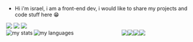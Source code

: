 - Hi i'm israel, i am a front-end dev, i would like to share my projects and code stuff here 😁

<div aling = "center">
<a href="mailto:isaraelsilvaaa@gmail.com">
<img src="https://img.shields.io/badge/Gmail-D14836?style=for-the-badge&logo=gmail&logoColor=white" target="_blank" /></a> 

<a href="https://www.linkedin.com/in/israel-da-silva-moreira-9a6a99243/" target="_blank">
<img src="https://img.shields.io/badge/LinkedIn-0077B5?style=for-the-badge&logo=linkedin&logoColor=white" target="_blank"></a>

<a href="https://www.instagram.com/raelll_98/" target="_blank">
<img src="https://img.shields.io/badge/Instagram-E4405F?style=for-the-badge&logo=instagram&logoColor=white" target="_blank"></a>
</div>

 <div align = "center">
<img alt = "my stats" align = "left" widht = "47%" src =  "https://github-readme-stats.vercel.app/api?username=Kburial" />  
<img alt = "my languages" align = "left" widht = "47%" src = "https://github-readme-stats.vercel.app/api/top-langs/?username=Kburial&layout=donut" />
 </div>

<div align = "center">
<img src="https://img.shields.io/badge/React-20232A?style=for-the-badge&logo=react&logoColor=61DAFB"><img src="https://img.shields.io/badge/HTML5-E34F26?style=for-the-badge&logo=html5&logoColor=white"><img src="https://img.shields.io/badge/JavaScript-323330?style=for-the-badge&logo=javascript&logoColor=F7DF1E"><img src="https://img.shields.io/badge/CSS3-1572B6?style=for-the-badge&logo=css3&logoColor=white">
</div>
